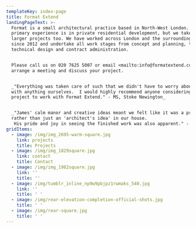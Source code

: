 ```yaml
---
templateKey: index-page
title: Format Extend
landingPageText: >-
  Format is a small architectural practice based in North-West London. Our
  primary experience is in private residential development, but we take on
  larger projects too. We have worked across London and the surrounding area
  since 2012 and undertake all work stages from concept and planning, to
  technical design and contract administration. 


  Please call us on 020 7625 5007 or email <mailto:info@formatextend.com> to
  arrange a meeting and discuss your project.


  _"Everything was taken care of such that we didn't have to worry about dealing
  with anything ourselves.  I would highly recommend anyone considering a
  project to work with Format Extend." - MS, Stoke Newington_


  _"James' calm manor and creative ideas meant we felt like it was a process
  rather than just an 'architect's idea' in our house.
   His pride and joy in seeing the finished work was also apparent." - NM, Crouch End_
gridItems:
  - image: /img/img_2695-warm-square.jpg
    link: projects
    title: Projects
  - image: /img/img_1829square.jpg
    link: contact
    title: Contact
  - image: /img/img_1982square.jpg
    link: ''
    title: ''
  - image: /img/tumblr_inline_np9w9pbjpz1rwmaks_540.jpg
    link: ''
    title: ' '
  - image: /img/rear-elevation-completion-official-shots.jpg
    title: ' '
  - image: /img/rear-square.jpg
    title: ' '
---
```


